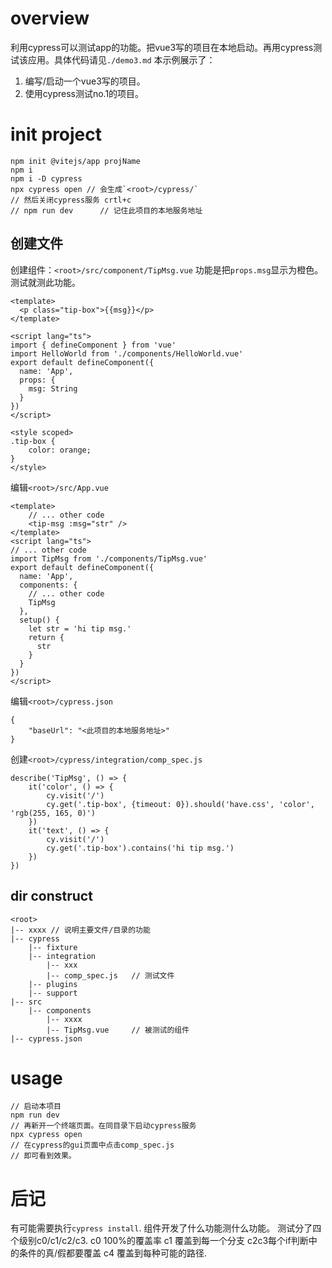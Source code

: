 # overview
利用cypress可以测试app的功能。把vue3写的项目在本地启动。再用cypress测试该应用。具体代码请见`./demo3.md`
本示例展示了：
1. 编写/启动一个vue3写的项目。
2. 使用cypress测试no.1的项目。

# init project
```
npm init @vitejs/app projName
npm i
npm i -D cypress
npx cypress open // 会生成`<root>/cypress/`
// 然后关闭cypress服务 crtl+c
// npm run dev      // 记住此项目的本地服务地址
```

## 创建文件
创建组件：`<root>/src/component/TipMsg.vue`
功能是把`props.msg`显示为橙色。测试就测此功能。
```
<template>
  <p class="tip-box">{{msg}}</p>
</template>

<script lang="ts">
import { defineComponent } from 'vue'
import HelloWorld from './components/HelloWorld.vue'
export default defineComponent({
  name: 'App',
  props: {
    msg: String
  }
})
</script>

<style scoped>
.tip-box {
    color: orange;
}
</style>
```

编辑`<root>/src/App.vue`
```
<template>
    // ... other code
    <tip-msg :msg="str" />
</template>
<script lang="ts">
// ... other code
import TipMsg from './components/TipMsg.vue'
export default defineComponent({
  name: 'App',
  components: {
    // ... other code
    TipMsg
  },
  setup() {
    let str = 'hi tip msg.'
    return {
      str
    }
  }
})
</script>
```

编辑`<root>/cypress.json`
```
{
    "baseUrl": "<此项目的本地服务地址>"
}
```

创建`<root>/cypress/integration/comp_spec.js`
```
describe('TipMsg', () => {
    it('color', () => {
        cy.visit('/')
        cy.get('.tip-box', {timeout: 0}).should('have.css', 'color', 'rgb(255, 165, 0)')
    })
    it('text', () => {
        cy.visit('/')
        cy.get('.tip-box').contains('hi tip msg.')
    })
})
```

## dir construct
```
<root>
|-- xxxx // 说明主要文件/目录的功能
|-- cypress
    |-- fixture
    |-- integration
        |-- xxx
        |-- comp_spec.js   // 测试文件
    |-- plugins
    |-- support
|-- src
    |-- components
        |-- xxxx
        |-- TipMsg.vue     // 被测试的组件
|-- cypress.json
```

# usage
```
// 启动本项目
npm run dev
// 再新开一个终端页面。在同目录下启动cypress服务
npx cypress open
// 在cypress的gui页面中点击comp_spec.js
// 即可看到效果。
```

# 后记
有可能需要执行`cypress install`.
组件开发了什么功能测什么功能。
测试分了四个级别c0/c1/c2/c3.
c0  100%的覆盖率
c1  覆盖到每一个分支
c2c3每个if判断中的条件的真/假都要覆盖
c4  覆盖到每种可能的路径.
